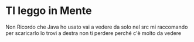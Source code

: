 # TI leggo in Mente
Non Ricordo che Java ho usato vai a vedere da solo nel src
mi raccomando per scaricarlo lo trovi a destra non ti perdere perché c'è molto da vedere
